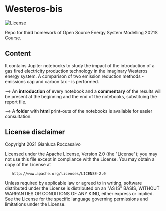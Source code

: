 # Westeros-bis
[![License](https://img.shields.io/badge/License-Apache%202.0-blue.svg)](https://opensource.org/licenses/Apache-2.0)

Repo for third homework of Open Source Energy System Modelling 2021S Course. 

## Content
It contains Jupiter notebooks to study the impact of the introduction of a gas fired electricity production technology in the imaginary Westeros energy system.
A comparison of two emission reduction methods - emissions cap and carbon tax - is performed.

--> An **introduction** of every notebook and a **commentary** of the results will be present at the beginning and the end of the notebooks, substituing the report file.

--> A **folder** with **html** print-outs of the notebooks is available for easier consultation.

## License disclaimer
Copyright 2021 Gianluca Roccasalvo

   Licensed under the Apache License, Version 2.0 (the "License");
   you may not use this file except in compliance with the License.
   You may obtain a copy of the License at

       http://www.apache.org/licenses/LICENSE-2.0

   Unless required by applicable law or agreed to in writing, software
   distributed under the License is distributed on an "AS IS" BASIS,
   WITHOUT WARRANTIES OR CONDITIONS OF ANY KIND, either express or implied.
   See the License for the specific language governing permissions and
   limitations under the License.
